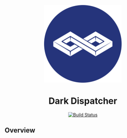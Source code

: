 <div align="center">
  <img src="media/logo.svg" width="250" alt="Dark Dispatcher" /><br />
  <h1>Dark Dispatcher</h1>
  <a href="https://github.com/darkdispatcher/darkdispatcher/actions/workflows/build.yml"><img src="https://github.com/darkdispatcher/darkdispatcher/actions/workflows/build.yml/badge.svg" alt="Build Status" /></a>
</div>

## Overview